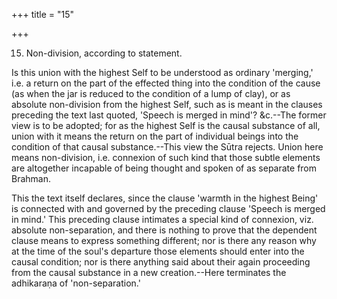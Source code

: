 +++
title = "15"

+++


15. Non-division, according to statement.

Is this union with the highest Self to be understood as ordinary 'merging,' i.e. a return on the part of the effected thing into the condition of the cause (as when the jar is reduced to the condition of a lump of clay), or as absolute non-division from the highest Self, such as is meant in the clauses preceding the text last quoted, 'Speech is merged in mind'? &c.--The former view is to be adopted; for as the highest Self is the causal substance of all, union with it means the return on the part of individual beings into the condition of that causal substance.--This view the Sūtra rejects. Union here means non-division, i.e. connexion of such kind that those subtle elements are altogether incapable of being thought and spoken of as separate from Brahman.

 This the text itself declares, since the clause 'warmth in the highest Being' is connected with and governed by the preceding clause 'Speech is merged in mind.' This preceding clause intimates a special kind of connexion, viz. absolute non-separation, and there is nothing to prove that the dependent clause means to express something different; nor is there any reason why at the time of the soul's departure those elements should enter into the causal condition; nor is there anything said about their again proceeding from the causal substance in a new creation.--Here terminates the adhikaraṇa of 'non-separation.'

